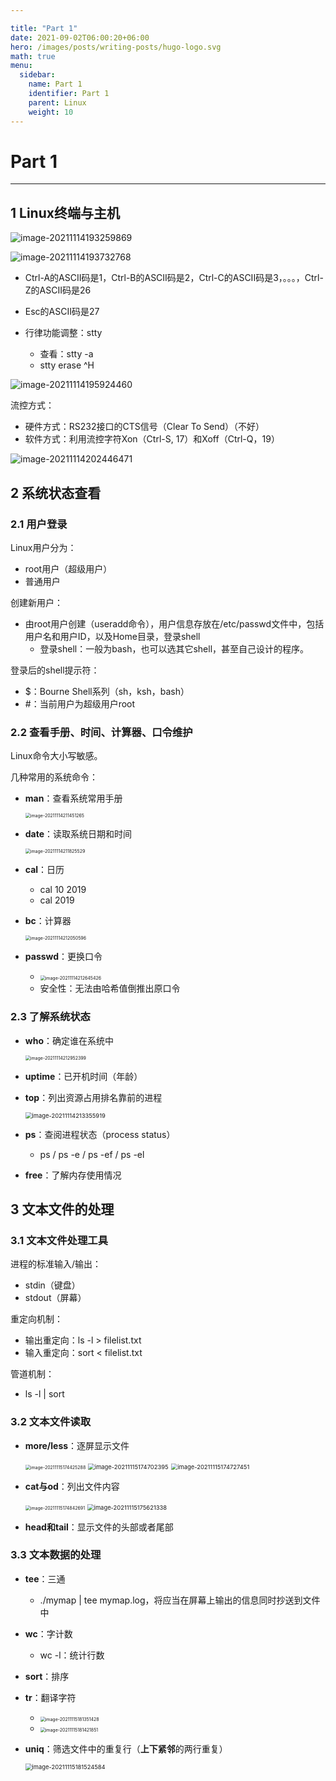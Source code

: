 ```yaml
---

title: "Part 1"
date: 2021-09-02T06:00:20+06:00
hero: /images/posts/writing-posts/hugo-logo.svg
math: true
menu:
  sidebar:
    name: Part 1
    identifier: Part 1
    parent: Linux
    weight: 10
---
```


# Part 1

---

## 1 Linux终端与主机

![image-20211114193259869](/images/posts/Linux/image-20211114193259869.png)

![image-20211114193732768](/images/posts/Linux/image-20211114193732768.png)

* Ctrl-A的ASCII码是1，Ctrl-B的ASCII码是2，Ctrl-C的ASCII码是3，。。。，Ctrl-Z的ASCII码是26

* Esc的ASCII码是27

* 行律功能调整：stty

  * 查看：stty -a
  * stty erase ^H

![image-20211114195924460](/images/posts/Linux/image-20211114195924460.png)



  流控方式：

* 硬件方式：RS232接口的CTS信号（Clear To Send）（不好）
* 软件方式：利用流控字符Xon（Ctrl-S, 17）和Xoff（Ctrl-Q，19）

![image-20211114202446471](/images/posts/Linux/image-20211114202446471.png)

## 2 系统状态查看

### 2.1 用户登录

Linux用户分为：

* root用户（超级用户）
* 普通用户

创建新用户：

* 由root用户创建（useradd命令），用户信息存放在/etc/passwd文件中，包括用户名和用户ID，以及Home目录，登录shell
  * 登录shell：一般为bash，也可以选其它shell，甚至自己设计的程序。

登录后的shell提示符：

* $：Bourne Shell系列（sh，ksh，bash）
* #：当前用户为超级用户root

### 2.2 查看手册、时间、计算器、口令维护

Linux命令大小写敏感。

几种常用的系统命令：

* **man**：查看系统常用手册

  <img src="/images/posts/Linux/image-20211114211451265.png" alt="image-20211114211451265" style="zoom:50%;" /> 

* **date**：读取系统日期和时间

  <img src="/images/posts/Linux/image-20211114211825529.png" alt="image-20211114211825529" style="zoom:50%;" />  

* **cal**：日历

  * cal 10 2019
  * cal 2019

* **bc**：计算器

  <img src="/images/posts/Linux/image-20211114212050596.png" alt="image-20211114212050596" style="zoom:50%;" /> 

* **passwd**：更换口令

  * <img src="/images/posts/Linux/image-20211114212645426.png" alt="image-20211114212645426" style="zoom:50%;" /> 
  * 安全性：无法由哈希值倒推出原口令

### 2.3 了解系统状态

* **who**：确定谁在系统中

  <img src="/images/posts/Linux/image-20211114212952399.png" alt="image-20211114212952399" style="zoom:50%;" /> 

* **uptime**：已开机时间（年龄）

* **top**：列出资源占用排名靠前的进程

  <img src="/images/posts/Linux/image-20211114213355919.png" alt="image-20211114213355919" style="zoom:67%;" /> 

* **ps**：查阅进程状态（process status）

  * ps / ps -e / ps -ef / ps -el
  
* **free**：了解内存使用情况

## 3 文本文件的处理

### 3.1 文本文件处理工具

进程的标准输入/输出：

* stdin（键盘）
* stdout（屏幕）

重定向机制：

* 输出重定向：ls -l > filelist.txt
* 输入重定向：sort < filelist.txt

管道机制：

* ls -l | sort

### 3.2 文本文件读取

* **more/less**：逐屏显示文件

  <img src="./images/posts/Linux/image-20211115174425288.png" alt="image-20211115174425288" style="zoom:50%;" /> 

  <img src="./images/posts/Linux/image-20211115174702395.png" alt="image-20211115174702395" style="zoom:67%;" /> 

  <img src="./images/posts/Linux/image-20211115174727451.png" alt="image-20211115174727451" style="zoom:67%;" /> 

* **cat与od**：列出文件内容

  <img src="./images/posts/Linux/image-20211115174842691.png" alt="image-20211115174842691" style="zoom:50%;" /> 

  <img src="./images/posts/Linux/image-20211115175621338.png" alt="image-20211115175621338" style="zoom:67%;" /> 

* **head和tail**：显示文件的头部或者尾部

### 3.3 文本数据的处理

* **tee**：三通

  * ./mymap | tee mymap.log，将应当在屏幕上输出的信息同时抄送到文件中

* **wc**：字计数

  * wc -l：统计行数

* **sort**：排序

* **tr**：翻译字符

  * <img src="/images/posts/Linux/image-20211115181351428.png" alt="image-20211115181351428" style="zoom:50%;" /> 
  * <img src="/images/posts/Linux/image-20211115181421851.png" alt="image-20211115181421851" style="zoom:50%;" /> 

* **uniq**：筛选文件中的重复行（**上下紧邻**的两行重复）

  <img src="/images/posts/Linux/image-20211115181524584.png" alt="image-20211115181524584" style="zoom:67%;" /> 

  







